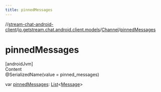 ```yaml
---
title: pinnedMessages
---
```

//[stream-chat-android-client](../../../index.md)/[io.getstream.chat.android.client.models](../index.md)/[Channel](index.md)/[pinnedMessages](pinnedMessages.md)



# pinnedMessages  
[androidJvm]  
Content  
@SerializedName(value = pinned_messages)  
  
var [pinnedMessages](pinnedMessages.md): [List](https://kotlinlang.org/api/latest/jvm/stdlib/kotlin.collections/-list/index.html)&lt;[Message](../Message/index.md)&gt;  



